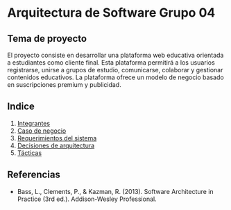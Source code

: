 # Arquitectura de Software Grupo 04

## Tema de proyecto 
El proyecto consiste en desarrollar una plataforma web educativa orientada a estudiantes como cliente final. Esta plataforma permitirá a los usuarios registrarse, unirse a grupos de estudio, comunicarse, colaborar y gestionar contenidos educativos. La plataforma ofrece un modelo de negocio basado en suscripciones premium y publicidad.

## Indice

1. [Integrantes](integrantes/integrantes.md)
2. [Caso de negocio](Documento/1.%20Caso%20del%20Negocio.md)
3. [Requerimientos del sistema](Documento/2.%20Requerimientos%20del%20Sistema.md)
4. [Decisiones de arquitectura](Documento/3.%20Decisiones%20de%20Arquitectura.md)
5. [Tácticas](Documento/4.%20Tacticas.md)


## Referencias
* Bass, L., Clements, P., & Kazman, R. (2013). Software Architecture in Practice (3rd ed.). Addison-Wesley Professional.